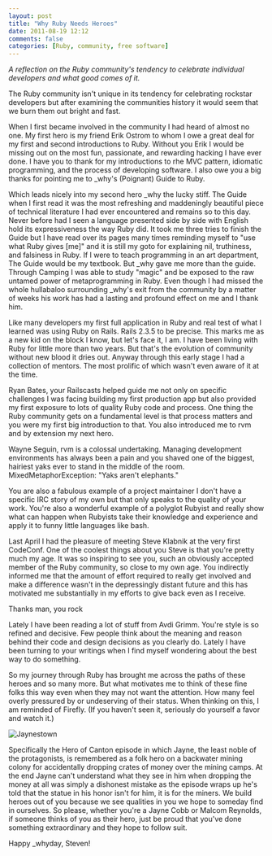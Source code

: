 ```yaml
---
layout: post
title: "Why Ruby Needs Heroes"
date: 2011-08-19 12:12
comments: false
categories: [Ruby, community, free software]
---
```


*A reflection on the Ruby community's tendency to celebrate individual
developers and what good comes of it.*

The Ruby community isn't unique in its tendency for celebrating rockstar
developers but after examining the communities history it would seem that we
burn them out bright and fast.

When I first became involved in the community I had heard of almost no one. My
first hero is my friend Erik Ostrom to whom I owe a great deal for my first and
second introductions to Ruby. Without you Erik I would be missing out on the
most fun, passionate, and rewarding hacking I have ever done. I have you to
thank for my introductions to rhe MVC pattern, idiomatic programming, and the
process of developing software. I also owe you a big thanks for pointing me to
_why's (Poignant) Guide to Ruby.

Which leads nicely into my second hero _why the lucky stiff. The Guide when I
first read it was the most refreshing and maddeningly beautiful piece of
technical literature I had ever encountered and remains so to this day. Never
before had I seen a language presented side by side with English hold its
expressiveness the way Ruby did. It took me three tries to finish the Guide but
I have read over its pages many times reminding myself to "use what Ruby gives
[me]" and it is still my goto for explaining nil, truthiness, and falsiness in
Ruby. If I were to teach programming in an art department, The Guide would be my
textbook. But _why gave me more than the guide. Through Camping I was able to
study "magic" and be exposed to the raw untamed power of metaprogramming in
Ruby. Even though I had missed the whole hullabaloo surrounding _why's exit
from the community by a matter of weeks his work has had a lasting and profound
effect on me and I thank him.

Like many developers my first full application in Ruby and real test of what I
learned was using Ruby on Rails. Rails 2.3.5 to be precise. This marks me as a
new kid on the block I know, but let's face it, I am. I have been living with
Ruby for little more than two years. But that's the evolution of community
without new blood it dries out. Anyway through this early stage I had a
collection of mentors. The most prolific of which wasn't even aware of it at the
time.

Ryan Bates, your Railscasts helped guide me not only on specific challenges I
was facing building my first production app but also provided my first exposure
to lots of quality Ruby code and process. One thing the Ruby community gets on a
fundamental level is that process matters and you were my first big introduction
to that. You also introduced me to rvm and by extension my next hero.

Wayne Seguin, rvm is a colossal undertaking. Managing development environments
has always been a pain and you shaved one of the biggest, hairiest yaks ever to
stand in the middle of the room.
MixedMetaphorException: "Yaks aren't elephants."

You are also a fabulous example of a project maintainer I don't have a specific
IRC story of my own but that only speaks to the quality of your work. You're
also a wonderful example of a polyglot Rubyist and really show what can happen
when Rubyists take their knowledge and experience and apply it to funny little
languages like bash.

Last April I had the pleasure of meeting Steve Klabnik at the very first
CodeConf. One of the coolest things about you Steve is that you're pretty much
my age. It was so inspiring to see you, such an obviously accepted member of the
Ruby community, so close to my own age. You indirectly informed me that the amount
of effort required to really get involved and make a difference wasn't in the
depressingly distant future and this has motivated me substantially in my
efforts to give back even as I receive.

Thanks man, you rock

Lately I have been reading a lot of stuff from Avdi Grimm. You're style is so
refined and decisive. Few people think about the meaning and reason behind their
code and design decisions as you clearly do. Lately I have been turning to your
writings when I find myself wondering about the best way to do something.

So my journey through Ruby has brought me across the paths of these heroes and
so many more. But what motivates me to think of these fine folks this way even
when they may not want the attention. How many feel overly pressured by or
undeserving of their status. When thinking on this, I am reminded of Firefly.
(If you haven't seen it, seriously do yourself a favor and watch it.)

![Jaynestown](/images/blog/jaynestown.jpg)

Specifically the Hero of Canton episode in which Jayne, the least noble of the
protagonists, is remembered as a folk hero on a backwater mining colony for
accidentally dropping crates of money over the mining camps. At the end Jayne
can't understand what they see in him when dropping the money at all was simply
a dishonest mistake as the episode wraps up he's told that the statue in his
honor isn't for him, it is for the miners. We build heroes out of you because we
see qualities in you we hope to someday find in ourselves. So please, whether
you're a Jayne Cobb or Malcom Reynolds, if someone thinks of you as their hero,
just be proud that you've done something extraordinary and they hope to follow
suit.

Happy _whyday,
Steven!

